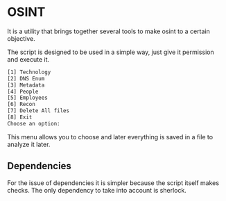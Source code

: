 # OSINT 
It is a utility that brings together several tools to make osint to a certain objective.

The script is designed to be used in a simple way, just give it permission and execute it.

```bash
[1] Technology
[2] DNS Enum
[3] Metadata
[4] People
[5] Employees
[6] Recon
[7] Delete All files
[8] Exit
Choose an option: 
```

This menu allows you to choose and later everything is saved in a file to analyze it later.

## Dependencies

For the issue of dependencies it is simpler because the script itself makes checks.
The only dependency to take into account is sherlock.
